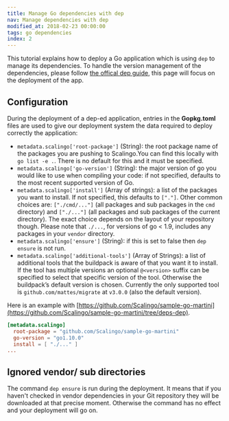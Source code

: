 ```yaml
---
title: Manage Go dependencies with dep
nav: Manage dependencies with dep
modified_at: 2018-02-23 00:00:00
tags: go dependencies
index: 2
---
```


This tutorial explains how to deploy a Go application which is using `dep` to
manage its dependencies. To handle the version management of the dependencies,
please follow [the offical dep guide](https://github.com/golang/dep), this page
will focus on the deployment of the app.

## Configuration

During the deployment of a dep-ed application, entries in the **Gopkg.toml**
files are used to give our deployment system the data required to deploy
correctly the application:

* `metadata.scalingo['root-package']` (String): the root package name of the
  packages you are pushing to Scalingo.You can find this locally with `go list -e
  .`. There is no default for this and it must be specified.
* `metadata.scalingo['go-version']` (String): the major version of go you would
  like to use when compiling your code: if not specified, defaults to the
  most recent supported version of Go.
* `metadata.scalingo['install']` (Array of strings): a list of the packages you
  want to install. If not specified, this defaults to `["."]`. Other common
  choices are: `["./cmd/..."]` (all packages and sub packages in the `cmd`
  directory) and `["./..."]` (all packages and sub packages of the current
  directory). The exact choice depends on the layout of your repository though.
  Please note that `./...`, for versions of go < 1.9, includes any packages in
  your `vendor` directory.
* `metadata.scalingo['ensure']` (String): if this is set to false then `dep
  ensure` is not run.
* `metadata.scalingo['additional-tools']` (Array of Strings): a list of
  additional tools that the buildpack is aware of that you want it to install.
  If the tool has multiple versions an optional `@<version>` suffix can be
  specified to select that specific version of the tool. Otherwise the
  buildpack’s default version is chosen. Currently the only supported tool is
  `github.com/mattes/migrate` at `v3.0.0` (also the default version).

Here is an example with [https://github.com/Scalingo/sample-go-martini](https://github.com/Scalingo/sample-go-martini/tree/deps-dep).

```toml
[metadata.scalingo]
  root-package = "github.com/Scalingo/sample-go-martini"
  go-version = "go1.10.0"
  install = [ "./..." ]
...
```

## Ignored vendor/ sub directories

The command `dep ensure` is run during the deployment. It means that if you
haven't checked in vendor dependencies in your Git repository they will be
downloaded at that precise moment. Otherwise the command has no effect and your
deployment will go on.
